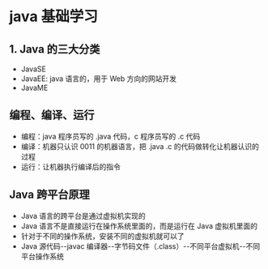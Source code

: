 # java 基础学习

## 1. Java 的三大分类
* JavaSE
* JavaEE: java 语言的，用于 Web 方向的网站开发
* JavaME

## 编程、编译、运行
* 编程：java 程序员写的 .java 代码，c 程序员写的 .c 代码
* 编译：机器只认识 0011 的机器语言，把 .java .c 的代码做转化让机器认识的过程
* 运行：让机器执行编译后的指令

## Java 跨平台原理
* Java 语言的跨平台是通过虚拟机实现的
* Java 语言不是直接运行在操作系统里面的，而是运行在 Java 虚拟机里面的
* 针对于不同的操作系统，安装不同的虚拟机就可以了
* Java 源代码--javac 编译器--字节码文件（.class）--不同平台虚拟机--不同平台操作系统

